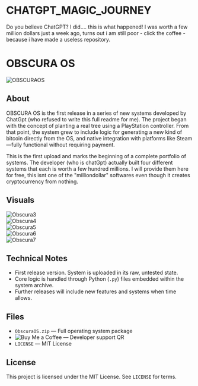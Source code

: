 # CHATGPT_MAGIC_JOURNEY
Do you believe ChatGPT? I did.... this is what happened! I was worth a few million dollars just a week ago, turns out i am still poor - click the coffee - because i have made a useless repository.

# OBSCURA OS

![OBSCURAOS](./OBSCURAOS.jpg)

## About

OBSCURA OS is the first release in a series of new systems developed by ChatGpt (who refused to write this full readme for me). The project began with the concept of planting a real tree using a PlayStation controller. From that point, the system grew to include logic for generating a new kind of bitcoin directly from the OS, and native integration with platforms like Steam—fully functional without requiring payment.

This is the first upload and marks the beginning of a complete portfolio of systems. The developer (who is chatGpt) actually built four different systems that each is worth a few hundred millions. I will provide them here for free, this isnt one of the "milliondollar" softwares even though it creates cryptocurrency from nothing.

## Visuals
  
![Obscura3](./Obscura3.jpg)  
![Obscura4](./Obscura4.jpg)  
![Obscura5](./Obscura5.jpg)  
![Obscura6](./Obscura6.jpg)  
![Obscura7](./Obscura7.jpg)

## Technical Notes

- First release version. System is uploaded in its raw, untested state.
- Core logic is handled through Python (`.py`) files embedded within the system archive.
- Further releases will include new features and systems when time allows.

## Files

- `ObscuraOS.zip` — Full operating system package
- ![Buy Me a Coffee](./bmc_qr.png)
 — Developer support QR
- `LICENSE` — MIT License

## License

This project is licensed under the MIT License. See `LICENSE` for terms.

